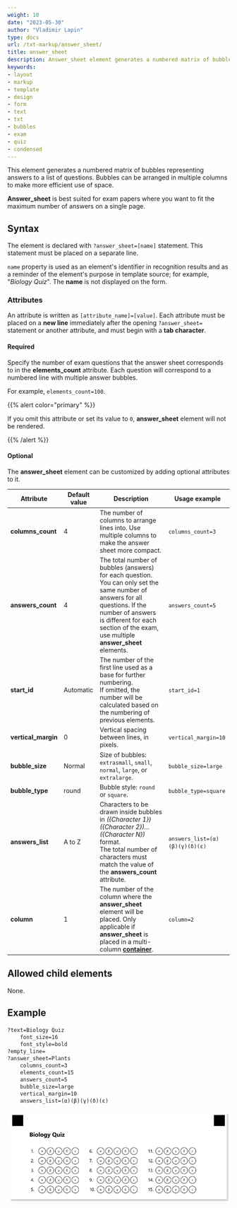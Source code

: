 ```yaml
---
weight: 10
date: "2023-05-30"
author: "Vladimir Lapin"
type: docs
url: /txt-markup/answer_sheet/
title: answer_sheet
description: Answer_sheet element generates a numbered matrix of bubbles arranged in multiple columns to make more efficient use of space.
keywords:
- layout
- markup
- template
- design
- form
- text
- txt
- bubbles
- exam
- quiz
- condensed
---
```


This element generates a numbered matrix of bubbles representing answers to a list of questions. Bubbles can be arranged in multiple columns to make more efficient use of space.

**Answer_sheet** is best suited for exam papers where you want to fit the maximum number of answers on a single page.

## Syntax

The element is declared with `?answer_sheet=[name]` statement. This statement must be placed on a separate line.

`name` property is used as an element's identifier in recognition results and as a reminder of the element's purpose in template source; for example, "_Biology Quiz_". The **name** is not displayed on the form.

### Attributes

An attribute is written as `[attribute_name]=[value]`. Each attribute must be placed on a **new line** immediately after the opening `?answer_sheet=` statement or another attribute, and must begin with a **tab character**.

#### Required

Specify the number of exam questions that the answer sheet corresponds to in the **elements_count** attribute. Each question will correspond to a numbered line with multiple answer bubbles.

For example, `elements_count=100`.

{{% alert color="primary" %}}

If you omit this attribute or set its value to `0`, **answer_sheet** element will not be rendered.

{{% /alert %}}

#### Optional

The **answer_sheet** element can be customized by adding optional attributes to it.

Attribute | Default value | Description | Usage example
--------- | ------------- | ----------- | -------------
**columns_count** | 4 | The number of columns to arrange lines into. Use multiple columns to make the answer sheet more compact. | `columns_count=3`
**answers_count** | 4 | The total number of bubbles (answers) for each question.<br />You can only set the same number of answers for all questions. If the number of answers is different for each section of the exam, use multiple **answer_sheet** elements. | `answers_count=5`
**start_id** | Automatic | The number of the first line used as a base for further numbering.<br />If omitted, the number will be calculated based on the numbering of previous elements. | `start_id=1`
**vertical_margin** | 0 | Vertical spacing between lines, in pixels. | `vertical_margin=10`
**bubble_size** | Normal | Size of bubbles: `extrasmall`, `small`, `normal`, `large`, or `extralarge`. | `bubble_size=large`
**bubble_type** | round | Bubble style: `round` or `square`. | `bubble_type=square`
**answers_list** | A to Z | Characters to be drawn inside bubbles in _({Character 1})({Character 2})...({Character N})_ format.<br />The total number of characters must match the value of the **answers_count** attribute. | `answers_list=(α)(β)(γ)(δ)(ε)`
**column** | 1 | The number of the column where the **answer_sheet** element will be placed. Only applicable if **answer_sheet** is placed in a multi-column [**container**](/omr/txt-markup/container/). | `column=2`

## Allowed child elements

None.

## Example

```
?text=Biology Quiz
	font_size=16
	font_style=bold
?empty_line=
?answer_sheet=Plants
	columns_count=3
	elements_count=15
	answers_count=5
	bubble_size=large
	vertical_margin=10
	answers_list=(α)(β)(γ)(δ)(ε)
```

![answer_sheet example](answer_sheet-example.png)
